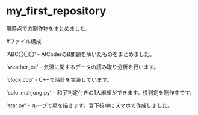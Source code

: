 # my_first_repository
現時点での制作物をまとめました。

#ファイル構成

  'ABC〇〇〇' - AtCoderのB問題を解いたものをまとめました。
  
  'weather_tst' - 気温に関するデータの読み取り分析を行います。
  
  'clock.ccp' - C++で時計を実装しています。
  
  'solo_mahjong.py' - 和了判定付きの1人麻雀ができます。役判定を制作中です。
  
  'star.py' - ループで星を描きます。登下校中にスマホで作成しました。
